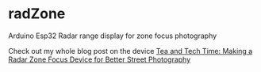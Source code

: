 # radZone
Arduino Esp32 Radar range display for zone focus photography

Check out my whole blog post on the device
[Tea and Tech Time: Making a Radar Zone Focus Device for Better Street Photography](https://teaandtechtime.com/making-a-radar-zone-focus-device-for-better-street-photography/)
